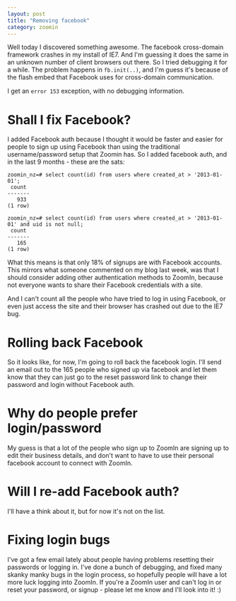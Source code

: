 ```yaml
---
layout: post
title: "Removing facebook"
category: zoomin
---
```


Well today I discovered something awesome. The facebook cross-domain framework crashes in my install of IE7. And I'm guessing it does the same in an unknown number of client browsers out there. So I tried debugging it for a while. The problem happens in `fb.init(..)`, and I'm guess it's because of the flash embed that Facebook uses for cross-domain communication.

I get an `error 153` exception, with no debugging information.

# Shall I fix Facebook?

I added Facebook auth because I thought it would be faster and easier for people to sign up using Facebook than using the traditional username/password setup that Zoomin has. So I added facebook auth, and in the last 9 months - these are the sats:

    zoomin_nz=# select count(id) from users where created_at > '2013-01-01';
     count 
    -------
       933
    (1 row)

    zoomin_nz=# select count(id) from users where created_at > '2013-01-01' and uid is not null;
     count 
    -------
       165
    (1 row)

What this means is that only 18% of signups are with Facebook accounts. This mirrors what someone commented on my blog last week, was that I should consider adding other authentication methods to ZoomIn, because not everyone wants to share their Facebook credentials with a site.

And I can't count all the people who have tried to log in using Facebook, or even just access the site and their browser has crashed out due to the IE7 bug.

# Rolling back Facebook

So it looks like, for now, I'm going to roll back the facebook login. I'll send an email out to the 165 people who signed up via facebook and let them know that they can just go to the reset password link to change their password and login without Facebook auth.

# Why do people prefer login/password

My guess is that a lot of the people who sign up to ZoomIn are signing up to edit their business details, and don't want to have to use their personal facebook account to connect with ZoomIn.

# Will I re-add Facebook auth?

I'll have a think about it, but for now it's not on the list.

# Fixing login bugs

I've got a few email lately about people having problems resetting their passwords or logging in. I've done a bunch of debugging, and fixed many skanky manky bugs in the login process, so hopefully people will have a lot more luck logging into ZoomIn. If you're a ZoomIn user and can't log in or reset your password, or signup - please let me know and I'll look into it! :)
